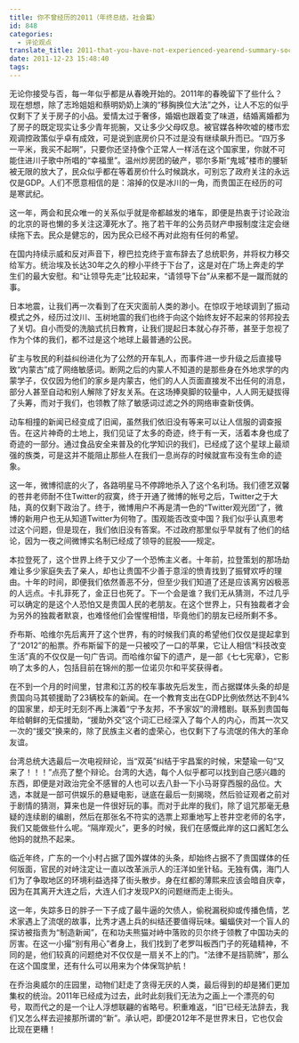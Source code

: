 ```yaml
---
title: 你不曾经历的2011（年终总结，社会篇）
id: 848
categories:
  - 评论观点
translate_title: 2011-that-you-have-not-experienced-yearend-summary-social-articles
date: 2011-12-23 15:48:40
tags:
---
```


无论你接受与否，每一年似乎都是从春晚开始的。2011年的春晚留下了些什么？现在想想，除了志玲姐姐和蔡明奶奶上演的“移胸换位大法”之外，让人不忘的似乎仅剩下了关于房子的小品。爱情太过于奢侈，婚姻也跟着变了味道，结婚离婚都为了房子的既定现实让多少青年扼腕，又让多少父母叹息。被官媒各种吹嘘的楼市宏观调控政策似乎卓有成效，可是说到底房价只不过是没有继续飙升而已。“四万多一平米，我买不起啊”，只要你还坚持像个正常人一样活在这个国家里，你就不可能住进川子歌中所唱的“幸福里”。温州炒房团的破产，鄂尔多斯“鬼城”楼市的腰斩被无限的放大了，民众似乎都在等着房价什么时候跳水，可别忘了政府关注的永远仅是GDP。人们不愿意相信的是：溶掉的仅是冰川的一角，而贵国正在经历的可是寒武纪。

这一年，两会和民众唯一的关系似乎就是帝都越发的堵车，即便是热衷于讨论政治的北京的哥也懒的多关注这潭死水了。拖了若干年的公务员财产申报制度注定会继续拖下去。民众是健忘的，因为民众已经不再对此抱有任何的希望。

在国内持续示威和反对声音下，穆巴拉克终于宣布辞去了总统职务，并将权力移交给军方。统治埃及长达30年之久的穆小平终于下台了，这是对在广场上奔走的学生们的最大安慰。和“让领导先走”比较起来，“请领导下台”从来都不是一蹴而就的事。

日本地震，让我们再一次看到了在天灾面前人类的渺小。在惊叹于地球调到了振动模式之外，经历过汶川、玉树地震的我们也终于向这个始终友好不起来的邻邦投去了关切。自小而受的洗脑式抗日教育，让我们提起日本就心存芥蒂，甚至于忽视了作为个体的我们，都不过是这个地球上最普通的公民。

矿主与牧民的利益纠纷进化为了公然的开车轧人，而事件进一步升级之后直接导致“内蒙古”成了网络敏感词。断网之后的内蒙人不知道的是那些身在外地求学的内蒙学子，仅仅因为他们的家乡是内蒙古，他们的人人页面直接发不出任何的消息，部分人甚至自动和别人解除了好友关系。在这场捧臭脚的较量中，人人网无疑拔得了头筹，而对于我们，也领教了除了敏感词过滤之外的网络审查新伎俩。

动车相撞的新闻已经变成了旧闻，虽然我们依旧没有等来可以让人信服的调查报告。在这片神奇的土地上，我们见证了太多的奇迹，终于有一天，活着本身也成了奇迹的一部分。通过食品安全来普及的化学知识的我们，已经成了这个星球上最顽强的族类，可是这并不能阻止那些人在我们一息尚存的时候就宣布没有生命的迹象。

这一年，微博彻底的火了，各路明星马不停蹄地杀入了这个名利场。我们德艺双馨的苍井老师耐不住Twitter的寂寞，终于开通了微博的帐号之后，Twitter之于大陆，真的仅剩下政治了。终于，微博用户不再是清一色的“Twitter观光团”了，微博的新用户也无从知道Twitter为何物了。围观能否改变中国？我们似乎认真思考过这个问题，但是现在，我们依旧没有答案。不过政府那里似乎早就有了他们的结论，因为一夜之间微博实名制已经成了领导的屁股——规定。

本拉登死了，这个世界上终于又少了一个恐怖主义者。十年前，拉登策划的那场劫难让多少家庭失去了亲人，却也让贵国不少善于意淫的愤青找到了振臂欢呼的理由。十年的时间，即便我们依然善恶不分，但至少我们知道了还是应该离穷凶极恶的人远点。卡扎菲死了，金正日也死了。下一个会是谁？我们无从猜测，不过几乎可以确定的是这个人恐怕又是贵国人民的老朋友。在这个世界上，只有独裁者才会为另外的独裁者默哀，也难怪他们会惺惺相惜，毕竟他们的朋友已经所剩不多。

乔布斯、哈维尔先后离开了这个世界，有的时候我们真的希望他们仅仅是提起拿到了“2012”的船票。乔布斯留下的是一只被咬了一口的苹果，它让人相信“科技改变生活”真的不仅仅是一句广告词。而哈维尔留下的遗产，是一部《七七宪章》，它影响了太多的人，包括目前在锦州的那一位诺贝尔和平奖获得者。

在不到一个月的时间里，甘肃和江苏的校车事故先后发生，而占据媒体头条的却是贵国向马其顿援助了23辆校车的新闻。在一个教育支出在GDP比例依然达不到4%的国家里，却无时无刻不再上演着“宁予友邦，不予家奴”的滑稽剧。联系到贵国每年给朝鲜的无偿援助，“援助外交”这个词汇已经深入了每个人的内心，而其一次又一次的“援交”换来的，除了民族主义者的虚荣心，也仅剩下了与流氓的伟大的革命友谊。

台湾总统大选最后一次电视辩论，当“双英”纠结于宇昌案的时候，宋楚瑜一句“又来了！！！”点亮了整个辩论。台湾的大选，每个人似乎都可以找到自己感兴趣的东西，即便是对政治完全不感冒的人也可以去八卦一下小马哥穿西服的品位。大选，本就是一部可供娱乐的悬疑电影，谜底在最后一刻揭晓，然后验证观者之前对于剧情的猜测，算来也是一件很好玩的事。而对于此岸的我们，除了诅咒那毫无悬疑的连续剧的编剧，然后在那张名不符实的选票上郑重地写上苍井空老师的名字，我们又能做些什么呢。“隔岸观火”，更多的时候，我们在感慨此岸的这口酱缸怎么他妈的就热不起来。

临近年终，广东的一个小村占据了国外媒体的头条，却始终占据不了贵国媒体的任何版面，官民的对峙注定让一直以改革派示人的汪洋如坐针毡。无独有偶，海门人们为了争取地区的环境利益选择了街头散步。身在红都的薄熙来应该会暗自庆幸，因为在其离开大连之后，大连人们才发现PX的问题继而走上街头。

这一年，失踪多日的胖子一下子成了最牛逼的欠债人，偷税漏税抑或传播色情，艺术家遇上了流氓的故事，比秀才遇上兵的纠结还要值得玩味。蝙蝠侠对一个盲人的探访被指责为“制造新闻”，在和功夫熊猫对峙中落败的贝尔终于领教了中国功夫的厉害。在这一小撮“别有用心”者身上，我们找到了老罗叫板西门子的死磕精神，不同的是，他们较真的问题绝对不仅仅是一扇关不上的门。“法律不是挡箭牌”，那么在这个国度里，还有什么可以用来为个体保驾护航！

在乔治奥威尔的庄园里，动物们赶走了贪得无厌的人类，最后得到的却是猪们更加集权的统治。2011年已经成为过去，此时此刻我们无法为之画上一个漂亮的句号，取而代之的是一个让人浮想联翩的省略号。积重难返，“旧”已经无法辞去，我们又怎么样去迎接那所谓的“新”。承认吧，即便2012年不是世界末日，它也仅会比现在更糟！
